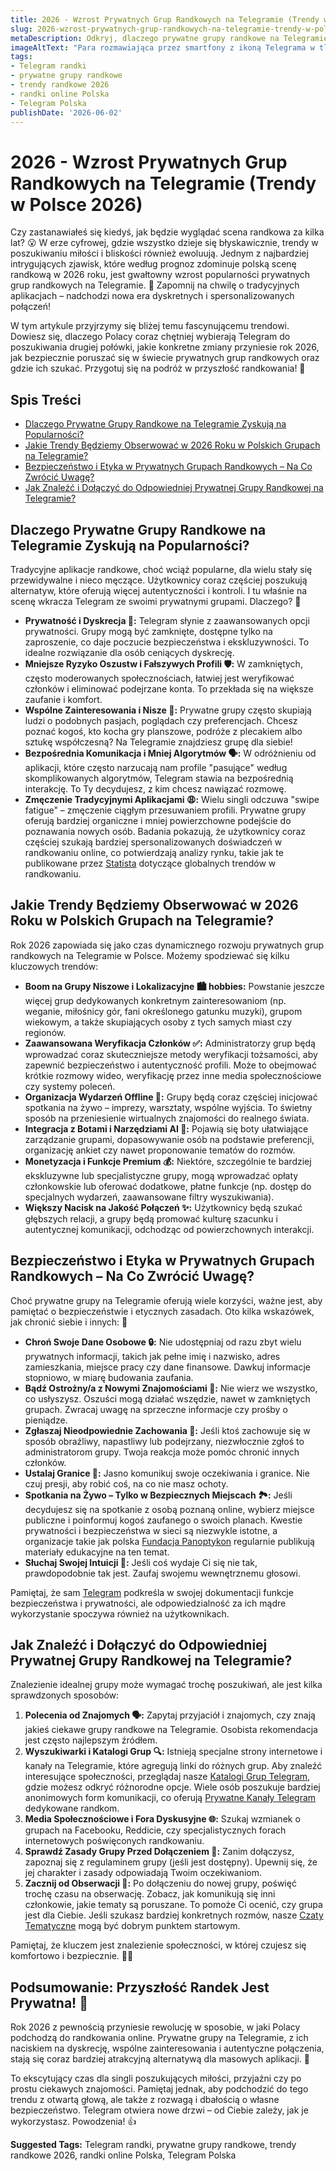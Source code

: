 ```yaml
---
title: 2026 - Wzrost Prywatnych Grup Randkowych na Telegramie (Trendy w Polsce 2026)
slug: 2026-wzrost-prywatnych-grup-randkowych-na-telegramie-trendy-w-polsce-2026
metaDescription: Odkryj, dlaczego prywatne grupy randkowe na Telegramie zyskają na popularności w Polsce w 2026. Poznaj trendy, korzyści i wskazówki bezpieczeństwa. 💖
imageAltText: "Para rozmawiająca przez smartfony z ikoną Telegrama w tle, symbolizująca prywatne grupy randkowe w Polsce.\n\n*   Recap:\n    *   Anchor: `Katalogi Grup Telegram`, Path: `/katalogi-grup`\n    *   Anchor: `Czaty Tematyczne`, Path: `/czaty-tematyczne`\n*   Additional:\n    *   Phrase in article: \"Wiele osób poszukuje bardziej anonimowych form komunikacji, co oferują [Prywatne Kanały Telegram](/prywatne-kanaly) dedykowane randkom.\"\n        *   Anchor: `Prywatne Kanały Telegram`, Path: `/prywatne-kanaly`\n    *   Phrase: \"Dla tych, którzy cenią sobie dyskusje na szersze tematy związane z budowaniem relacji, nasze [Forum o Związkach](/forum/zwiazki) może zaoferować wartościowe spostrzeżenia.\" (To be added if a suitable place is found, or used for future linking strategies)\n        *   Anchor: `Forum o Związkach`, Path: `/forum/zwiazki`"
tags:
- Telegram randki
- prywatne grupy randkowe
- trendy randkowe 2026
- randki online Polska
- Telegram Polska
publishDate: '2026-06-02'
---
```


# 2026 - Wzrost Prywatnych Grup Randkowych na Telegramie (Trendy w Polsce 2026)

Czy zastanawiałeś się kiedyś, jak będzie wyglądać scena randkowa za kilka lat? 😮 W erze cyfrowej, gdzie wszystko dzieje się błyskawicznie, trendy w poszukiwaniu miłości i bliskości również ewoluują. Jednym z najbardziej intrygujących zjawisk, które według prognoz zdominuje polską scenę randkową w 2026 roku, jest gwałtowny wzrost popularności prywatnych grup randkowych na Telegramie. 🚀 Zapomnij na chwilę o tradycyjnych aplikacjach – nadchodzi nowa era dyskretnych i spersonalizowanych połączeń!

W tym artykule przyjrzymy się bliżej temu fascynującemu trendowi. Dowiesz się, dlaczego Polacy coraz chętniej wybierają Telegram do poszukiwania drugiej połówki, jakie konkretne zmiany przyniesie rok 2026, jak bezpiecznie poruszać się w świecie prywatnych grup randkowych oraz gdzie ich szukać. Przygotuj się na podróż w przyszłość randkowania! 💖

## Spis Treści

- [Dlaczego Prywatne Grupy Randkowe na Telegramie Zyskują na Popularności?](#dlaczego-prywatne-grupy-randkowe-na-telegramie-zyskuja-na-popularnosci)
- [Jakie Trendy Będziemy Obserwować w 2026 Roku w Polskich Grupach na Telegramie?](#jakie-trendy-bedziemy-obserwowac-w-2026-roku-w-polskich-grupach-na-telegramie)
- [Bezpieczeństwo i Etyka w Prywatnych Grupach Randkowych – Na Co Zwrócić Uwagę?](#bezpieczenstwo-i-etyka-w-prywatnych-grupach-randkowych--na-co-zwrocic-uwage)
- [Jak Znaleźć i Dołączyć do Odpowiedniej Prywatnej Grupy Randkowej na Telegramie?](#jak-znalezc-i-dolaczyc-do-odpowiedniej-prywatnej-grupy-randkowej-na-telegramie)

## Dlaczego Prywatne Grupy Randkowe na Telegramie Zyskują na Popularności?

Tradycyjne aplikacje randkowe, choć wciąż popularne, dla wielu stały się przewidywalne i nieco męczące. Użytkownicy coraz częściej poszukują alternatyw, które oferują więcej autentyczności i kontroli. I tu właśnie na scenę wkracza Telegram ze swoimi prywatnymi grupami. Dlaczego? 🤔

*   **Prywatność i Dyskrecja 🤫:** Telegram słynie z zaawansowanych opcji prywatności. Grupy mogą być zamknięte, dostępne tylko na zaproszenie, co daje poczucie bezpieczeństwa i ekskluzywności. To idealne rozwiązanie dla osób ceniących dyskrecję.
*   **Mniejsze Ryzyko Oszustw i Fałszywych Profili 🛡️:** W zamkniętych, często moderowanych społecznościach, łatwiej jest weryfikować członków i eliminować podejrzane konta. To przekłada się na większe zaufanie i komfort.
*   **Wspólne Zainteresowania i Nisze 🎯:** Prywatne grupy często skupiają ludzi o podobnych pasjach, poglądach czy preferencjach. Chcesz poznać kogoś, kto kocha gry planszowe, podróże z plecakiem albo sztukę współczesną? Na Telegramie znajdziesz grupę dla siebie!
*   **Bezpośrednia Komunikacja i Mniej Algorytmów 🗣️:** W odróżnieniu od aplikacji, które często narzucają nam profile "pasujące" według skomplikowanych algorytmów, Telegram stawia na bezpośrednią interakcję. To Ty decydujesz, z kim chcesz nawiązać rozmowę.
*   **Zmęczenie Tradycyjnymi Aplikacjami 😩:** Wielu singli odczuwa "swipe fatigue" – zmęczenie ciągłym przesuwaniem profili. Prywatne grupy oferują bardziej organiczne i mniej powierzchowne podejście do poznawania nowych osób. Badania pokazują, że użytkownicy coraz częściej szukają bardziej spersonalizowanych doświadczeń w randkowaniu online, co potwierdzają analizy rynku, takie jak te publikowane przez [Statista](https://www.statista.com/topics/2158/online-dating/) dotyczące globalnych trendów w randkowaniu.

## Jakie Trendy Będziemy Obserwować w 2026 Roku w Polskich Grupach na Telegramie?

Rok 2026 zapowiada się jako czas dynamicznego rozwoju prywatnych grup randkowych na Telegramie w Polsce. Możemy spodziewać się kilku kluczowych trendów:

*   **Boom na Grupy Niszowe i Lokalizacyjne 🏙️ hobbies:** Powstanie jeszcze więcej grup dedykowanych konkretnym zainteresowaniom (np. weganie, miłośnicy gór, fani określonego gatunku muzyki), grupom wiekowym, a także skupiających osoby z tych samych miast czy regionów.
*   **Zaawansowana Weryfikacja Członków ✅:** Administratorzy grup będą wprowadzać coraz skuteczniejsze metody weryfikacji tożsamości, aby zapewnić bezpieczeństwo i autentyczność profili. Może to obejmować krótkie rozmowy wideo, weryfikację przez inne media społecznościowe czy systemy poleceń.
*   **Organizacja Wydarzeń Offline 🎉:** Grupy będą coraz częściej inicjować spotkania na żywo – imprezy, warsztaty, wspólne wyjścia. To świetny sposób na przeniesienie wirtualnych znajomości do realnego świata.
*   **Integracja z Botami i Narzędziami AI 🤖:** Pojawią się boty ułatwiające zarządzanie grupami, dopasowywanie osób na podstawie preferencji, organizację ankiet czy nawet proponowanie tematów do rozmów.
*   **Monetyzacja i Funkcje Premium 💰:** Niektóre, szczególnie te bardziej ekskluzywne lub specjalistyczne grupy, mogą wprowadzać opłaty członkowskie lub oferować dodatkowe, płatne funkcje (np. dostęp do specjalnych wydarzeń, zaawansowane filtry wyszukiwania).
*   **Większy Nacisk na Jakość Połączeń ✨:** Użytkownicy będą szukać głębszych relacji, a grupy będą promować kulturę szacunku i autentycznej komunikacji, odchodząc od powierzchownych interakcji.

## Bezpieczeństwo i Etyka w Prywatnych Grupach Randkowych – Na Co Zwrócić Uwagę?

Choć prywatne grupy na Telegramie oferują wiele korzyści, ważne jest, aby pamiętać o bezpieczeństwie i etycznych zasadach. Oto kilka wskazówek, jak chronić siebie i innych: 🧐

*   **Chroń Swoje Dane Osobowe 🔒:** Nie udostępniaj od razu zbyt wielu prywatnych informacji, takich jak pełne imię i nazwisko, adres zamieszkania, miejsce pracy czy dane finansowe. Dawkuj informacje stopniowo, w miarę budowania zaufania.
*   **Bądź Ostrożny/a z Nowymi Znajomościami 🤔:** Nie wierz we wszystko, co usłyszysz. Oszuści mogą działać wszędzie, nawet w zamkniętych grupach. Zwracaj uwagę na sprzeczne informacje czy prośby o pieniądze.
*   **Zgłaszaj Nieodpowiednie Zachowania 🚩:** Jeśli ktoś zachowuje się w sposób obraźliwy, napastliwy lub podejrzany, niezwłocznie zgłoś to administratorom grupy. Twoja reakcja może pomóc chronić innych członków.
*   **Ustalaj Granice 🚧:** Jasno komunikuj swoje oczekiwania i granice. Nie czuj presji, aby robić coś, na co nie masz ochoty.
*   **Spotkania na Żywo – Tylko w Bezpiecznych Miejscach 🏞️:** Jeśli decydujesz się na spotkanie z osobą poznaną online, wybierz miejsce publiczne i poinformuj kogoś zaufanego o swoich planach. Kwestie prywatności i bezpieczeństwa w sieci są niezwykle istotne, a organizacje takie jak polska [Fundacja Panoptykon](https://panoptykon.org/) regularnie publikują materiały edukacyjne na ten temat.
*   **Słuchaj Swojej Intuicji 🧭:** Jeśli coś wydaje Ci się nie tak, prawdopodobnie tak jest. Zaufaj swojemu wewnętrznemu głosowi.

Pamiętaj, że sam [Telegram](https://telegram.org/faq#q-what-is-telegram-what-do-i-do-here) podkreśla w swojej dokumentacji funkcje bezpieczeństwa i prywatności, ale odpowiedzialność za ich mądre wykorzystanie spoczywa również na użytkownikach.

## Jak Znaleźć i Dołączyć do Odpowiedniej Prywatnej Grupy Randkowej na Telegramie?

Znalezienie idealnej grupy może wymagać trochę poszukiwań, ale jest kilka sprawdzonych sposobów:

1.  **Polecenia od Znajomych 🗣️:** Zapytaj przyjaciół i znajomych, czy znają jakieś ciekawe grupy randkowe na Telegramie. Osobista rekomendacja jest często najlepszym źródłem.
2.  **Wyszukiwarki i Katalogi Grup 🔍:** Istnieją specjalne strony internetowe i kanały na Telegramie, które agregują linki do różnych grup. Aby znaleźć interesujące społeczności, przeglądaj nasze [Katalogi Grup Telegram](/katalogi-grup), gdzie możesz odkryć różnorodne opcje. Wiele osób poszukuje bardziej anonimowych form komunikacji, co oferują [Prywatne Kanały Telegram](/prywatne-kanaly) dedykowane randkom.
3.  **Media Społecznościowe i Fora Dyskusyjne 🌐:** Szukaj wzmianek o grupach na Facebooku, Reddicie, czy specjalistycznych forach internetowych poświęconych randkowaniu.
4.  **Sprawdź Zasady Grupy Przed Dołączeniem 📜:** Zanim dołączysz, zapoznaj się z regulaminem grupy (jeśli jest dostępny). Upewnij się, że jej charakter i zasady odpowiadają Twoim oczekiwaniom.
5.  **Zacznij od Obserwacji 👀:** Po dołączeniu do nowej grupy, poświęć trochę czasu na obserwację. Zobacz, jak komunikują się inni członkowie, jakie tematy są poruszane. To pomoże Ci ocenić, czy grupa jest dla Ciebie. Jeśli szukasz bardziej konkretnych rozmów, nasze [Czaty Tematyczne](/czaty-tematyczne) mogą być dobrym punktem startowym.

Pamiętaj, że kluczem jest znalezienie społeczności, w której czujesz się komfortowo i bezpiecznie. 💃🕺

## Podsumowanie: Przyszłość Randek Jest Prywatna! 💌

Rok 2026 z pewnością przyniesie rewolucję w sposobie, w jaki Polacy podchodzą do randkowania online. Prywatne grupy na Telegramie, z ich naciskiem na dyskrecję, wspólne zainteresowania i autentyczne połączenia, stają się coraz bardziej atrakcyjną alternatywą dla masowych aplikacji. 🌟

To ekscytujący czas dla singli poszukujących miłości, przyjaźni czy po prostu ciekawych znajomości. Pamiętaj jednak, aby podchodzić do tego trendu z otwartą głową, ale także z rozwagą i dbałością o własne bezpieczeństwo. Telegram otwiera nowe drzwi – od Ciebie zależy, jak je wykorzystasz. Powodzenia! 👍




**Suggested Tags:**
Telegram randki, prywatne grupy randkowe, trendy randkowe 2026, randki online Polska, Telegram Polska
